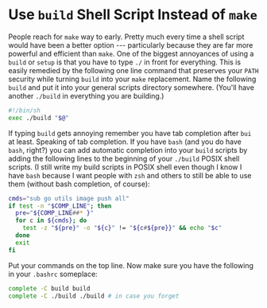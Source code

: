 # Use `build` Shell Script Instead of `make`

People reach for `make` way to early. Pretty much every time a shell
script would have been a better option --- particularly because they are
far more powerful and efficient than `make`. One of the biggest
annoyances of using a `build` or `setup` is that you have to type `./`
in front for everything. This is easily remedied by the following one
line command that preserves your `PATH` security while turning `build`
into your `make` replacement. Name the following `build` and put it into
your general scripts directory somewhere. (You'll have another `./build`
in everything you are building.)

```sh
#!/bin/sh
exec ./build "$@"
```

If typing `build` gets annoying remember you have tab completion after
`bui` at least. Speaking of tab completion. If you have `bash` (and you
do have `bash`, right?) you can add automatic completion into your
`build` scripts by adding the following lines to the beginning of your
`./build` POSIX shell scripts. (I still write my build scripts in POSIX
shell even though I know I have `bash` because I want people with `zsh`
and others to still be able to use them (without bash completion, of
course):

```sh
cmds="sub go utils image push all"
if test -n "$COMP_LINE"; then
  pre="${COMP_LINE##* }"
  for c in ${cmds}; do
    test -z "${pre}" -o "${c}" != "${c#${pre}}" && echo "$c"
  done
  exit
fi
```

Put your commands on the top line. Now make sure you have the following in your `.bashrc` someplace:

```sh
complete -C build build
complete -C ./build ./build # in case you forget
```
